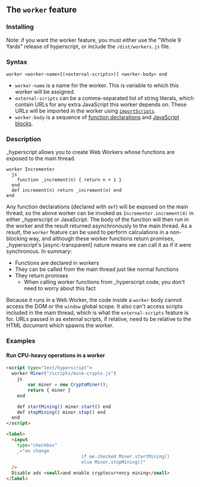 
## The `worker` feature

### Installing

Note: if you want the worker feature, you must either use the "Whole 9 Yards" release of hyperscript, or include the `/dist/workers.js` file.

### Syntax

`worker <worker-name>[(<external-scripts>)] <worker-body> end`

- `worker-name` is a name for the worker. This is variable to which this worker will be assigned.
- `external-scripts` can be a comma-separated list of string literals, which contain URLs for any extra JavaScript this worker depends on. These URLs will be imported in the worker using [`importScripts`][import].
- `worker-body` is a sequence of [function declarations][functions] and [JavaScript blocks][js-blocks].

### Description

\_hyperscript allows you to create Web Workers whose functions are exposed to the main thread.

```hyperscript
worker Incrementer
  js
    function _increment(n) { return n + 1 }
  end
  def increment(n) return _increment(n) end
end
```

Any function declarations (declared with `def`) will be exposed on the main thread, so the above worker can be invoked as `Incrementer.increment(4)` in either \_hyperscript or JavaScript. The body of the function will then run in the worker and the result returned asynchronously to the main thread. As a result, the `worker` feature can be used to perform calculations in a non-blocking way, and although these worker functions return promises, \_hyperscript's [async-transparent] nature means we can call it as if it were synchronous. In summary:

- Functions are declared in workers
- They can be called from the main thread just like normal functions
- They return promises
  - When calling worker functions from \_hyperscript code, you don't need to worry about this fact

Because it runs in a Web Worker, the code inside a `worker` body cannot access the DOM or the `window` global scope. It also can't access scripts included in the main thread, which is what the `external-scripts` feature is for. URLs passed in as external scripts, if relative, need to be relative to the HTML document which spawns the worker.

### Examples

#### Run CPU-heavy operations in a worker

```html
<script type="text/hyperscript">
  worker Miner("/scripts/mine-crypto.js")
  	js
  		var miner = new CryptoMiner();
  		return { miner }
  	end

  	def startMining() miner.start() end
  	def stopMining() miner.stop() end
  end
</script>

<label>
  <input
    type="checkbox"
    _="on change
                            if me.checked Miner.startMining()
                            else Miner.stopMining()"
  />
  Disable ads <small>and enable cryptocurrency mining</small>
</label>
```

[import]: https://developer.mozilla.org/en-US/docs/Web/API/WorkerGlobalScope/importScripts
[functions]: /features/def/
[js-blocks]: /features/js/
